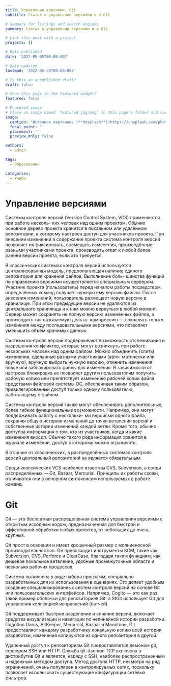 ```yaml
---
title: Управление версиями. Git
subtitle: Статья о управлении версиями и о Git

# Summary for listings and search engines
summary: Статья о управлении версиями и о Git

# Link this post with a project
projects: []

# Date published
date: '2022-05-05T00:00:00Z'

# Date updated
lastmod: '2022-05-05T00:00:00Z'

# Is this an unpublished draft?
draft: false

# Show this page in the Featured widget?
featured: false

# Featured image
# Place an image named `featured.jpg/png` in this page's folder and customize its options here.
image:
  caption: 'Источник картинки: [**Unsplash**](https://unsplash.com/photos/wX2L8L-fGeA)'
  focal_point: ''
  placement: ''
  preview_only: false

authors:
  - admin

tags:
  - Образование

categories:
  - Учеба
---
```


# Управление версиями

Системы контроля версий (Version Control System, VCS) применяются при работе несколь- ких человек над одним проектом. Обычно основное дерево проекта хранится в локальном или удалённом репозитории, к которому настроен доступ для участников проекта. При внесении изменений в содержание проекта система контроля версий позволяет их фиксировать, совмещать изменения, произведённые разными участниками проекта, производить откат к любой более ранней версии проекта, если это требуется. 

В классических системах контроля версий используется централизованная модель, предполагающая наличие единого репозитория для хранения файлов. Выполнение боль- шинства функций по управлению версиями осуществляется специальным сервером. Участник проекта (пользователь) перед началом работы посредством определённых команд получает нужную ему версию файлов. После внесения изменений, пользователь размещает новую версию в хранилище. При этом предыдущие версии не удаляются из центрального хранилища и к ним можно вернуться в любой момент. Сервер может сохранять не полную версию изменённых файлов, а производить так называемую дельта- компрессию — сохранять только изменения между последовательными версиями, что позволяет уменьшить объём хранимых данных. 

Системы контроля версий поддерживают возможность отслеживания и разрешения конфликтов, которые могут возникнуть при работе нескольких человек над одним файлом. Можно объединить (слить) изменения, сделанные разными участниками (авто- матически или вручную), вручную выбрать нужную версию, отменить изменения вовсе или заблокировать файлы для изменения. В зависимости от настроек блокировка не позволяет другим пользователям получить рабочую копию или препятствует изменению рабочей копии файла средствами файловой системы ОС, обеспечивая таким образом, привилегированный доступ только одному пользователю, работающему с файлом. 

Системы контроля версий также могут обеспечивать дополнительные, более гибкие функциональные возможности. Например, они могут поддерживать работу с нескольки- ми версиями одного файла, сохраняя общую историю изменений до точки ветвления версий и собственные истории изменений каждой ветви. Кроме того, обычно доступна информация о том, кто из участников, когда и какие изменения вносил. Обычно такого рода информация хранится в журнале изменений, доступ к которому можно ограничить. 

В отличие от классических, в распределённых системах контроля версий центральный репозиторий не является обязательным. 

Среди классических VCS наиболее известны CVS, Subversion, а среди распределённых — Git, Bazaar, Mercurial. Принципы их работы схожи, отличаются они в основном синтаксисом используемых в работе команд.

# Git

Git — это бесплатная распределенная система управления версиями с открытым исходным кодом, предназначенная для быстрой и эффективной обработки любых проектов, от небольших до очень крупных. 
 
Git прост в освоении и имеет крошечный размер с молниеносной производительностью. Он превосходит инструменты SCM, такие как Subversion, CVS, Perforce и ClearCase, благодаря таким функциям, как дешевое локальное ветвление, удобные промежуточные области и несколько рабочих процессов.

Система выполнена в виде набора программ, специально разработанных для их использования в сценариях. Это делает удобным создание специализированных систем контроля версий на основе Git или пользовательских интерфейсов. Например, Cogito — это как раз такой пример оболочки для репозиториев Git, а StGit использует Git для управления коллекцией исправлений (патчей). 

Git поддерживает быстрое разделение и слияние версий, включает средства визуализации и навигации по нелинейной истории разработки. Подобно Darcs, BitKeeper, Mercurial, Bazaar и Monotone, Git предоставляет каждому разработчику локальную копию всей истории разработки, изменения копируются из одного репозитория в другой. 

Удаленный доступ к репозиториям Git предоставляется демоном git, сервером SSH или HTTP. Служба git-daemon TCP включена в дистрибутив Git и является, наряду с SSH, наиболее распространенным и надежным методом доступа. Метод доступа HTTP, несмотря на ряд ограничений, очень популярен в контролируемых сетях, поскольку позволяет использовать существующие конфигурации сетевых фильтров.
